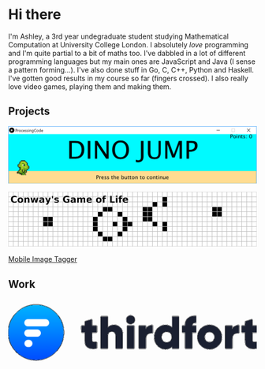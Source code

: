 # Hi there

I'm Ashley, a 3rd year undegraduate student studying Mathematical Computation at University College London. I absolutely *love* programming and I'm quite partial to a bit of maths too. I've dabbled in a lot of different programming languages but my main ones are JavaScript and Java (I sense a pattern forming...). I've also done stuff in Go, C, C++, Python and Haskell. I've gotten good results in my course so far (fingers crossed). I also really love video games, playing them and making them.

## Projects

[![Dino Jump](/assets/dinojump1.png)](/projects/dinojump.html)

[![Conway's Game of Life](/assets/gameoflife1.png)](/projects/gameoflife.html)

[Mobile Image Tagger](/projects/mobileimagetagger.html)

## Work

[![Thirdfort logo](/assets/thirdfortlogo.png)](/work/thirdfort.html)
